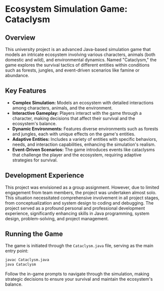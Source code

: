 # Ecosystem Simulation Game: Cataclysm
## Overview
This university project is an advanced Java-based simulation game that models an intricate ecosystem involving various characters, 
animals (both domestic and wild), and environmental dynamics. Named "Cataclysm," the game explores the survival tactics of different entities within
conditions such as forests, jungles, and event-driven scenarios like famine or abundance.

## Key Features

- **Complex Simulation:** Models an ecosystem with detailed interactions among characters, animals, and the environment.
- **Interactive Gameplay:** Players interact with the game through a character, making decisions that affect their survival and the ecosystem's balance.
- **Dynamic Environments:** Features diverse environments such as forests and jungles, each with unique effects on the game's entities.
- **Adaptive Entities:** Includes a variety of entities with specific behaviors, needs, and interaction capabilities, enhancing the simulation's realism.
- **Event-Driven Scenarios:** The game introduces events like cataclysms that challenge the player and the ecosystem, requiring adaptive strategies for survival.

## Development Experience
This project was envisioned as a group assignment. However, due to limited engagement from team members, the project was undertaken almost solo. 
This situation necessitated comprehensive involvement in all project stages, from conceptualization and system design to coding and debugging. 
The project served as a profound personal and professional development experience, significantly enhancing skills in Java programming, system design, problem-solving, and project management.

## Running the Game
The game is initiated through the `Cataclysm.java` file, serving as the main entry point:

```bash
javac Cataclysm.java
java Cataclysm
```
Follow the in-game prompts to navigate through the simulation, making strategic decisions to ensure your survival and maintain the ecosystem's balance.
